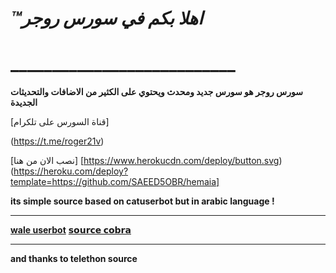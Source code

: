
# *™اهلا بكم في سورس روجر*
# ___________________________

**سورس روجر هو سورس جديد ومحدث ويحتوي على الكثير من الاضافات والتحديثات الجديدة**

[قناة السورس على تلكرام]

(https://t.me/roger21v)




[نصب الان من هنا]
[https://www.herokucdn.com/deploy/button.svg)(https://heroku.com/deploy?template=https://github.com/SAEED5OBR/hemaia]


**its simple source based on catuserbot but in arabic language !**
__________________________
**[wale userbot](https://t.me/ghtanisaeed)**
**[𝘀𝗼𝘂𝗿𝗰𝗲 𝗰𝗼𝗯𝗿𝗮](https://t.me/alsonnah_alnbwiah)**
__________________________
**and thanks to telethon source**
